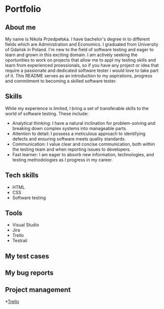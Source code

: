 # Portfolio

## About me 
My name is Nikola Przedpełska. I have bachelor's degree in to different fields which are Administration and Economics. I graduated from University of Gdańsk in Poland. I'm new to the field of software testing and eager to learn and grown in this exciting domain. I am actively seeking the oportunities to work on projects that allow me to appl my testing skills and learn from experienced proessionals, so if you have any project or idea that require a passionate and dedicated software tester i would love to take part of it. This README serves as an introduction to my aspirations, progress and commitment to becoming a skilled software tester. 

## Skills

While my experience is limited, I bring a set of transferable skills to the world of software testing. These include:
* Analytical thinking: I have a natural inclination for problem-solving and breaking down complex systems into manageable parts.
* Attention to detail: I possess a meticulous approach to identifying defects and ensuring software meets quality standards.
* Communication: I value clear and concise communication, both within the testing team and when reporting issues to developers.
* Fast learner: I am eager to absorb new information, technologies, and testing methodologies as I progress in my career.

## Tech skills

* HTML
* CSS
* Software testing

## Tools

* Visual Studio
* Jira
* Trello
* Testrail

## My test cases

## My bug reports

## Project management

*[Trello](https://trello.com/b/5gfAvqac/abckosmetycznepl)

